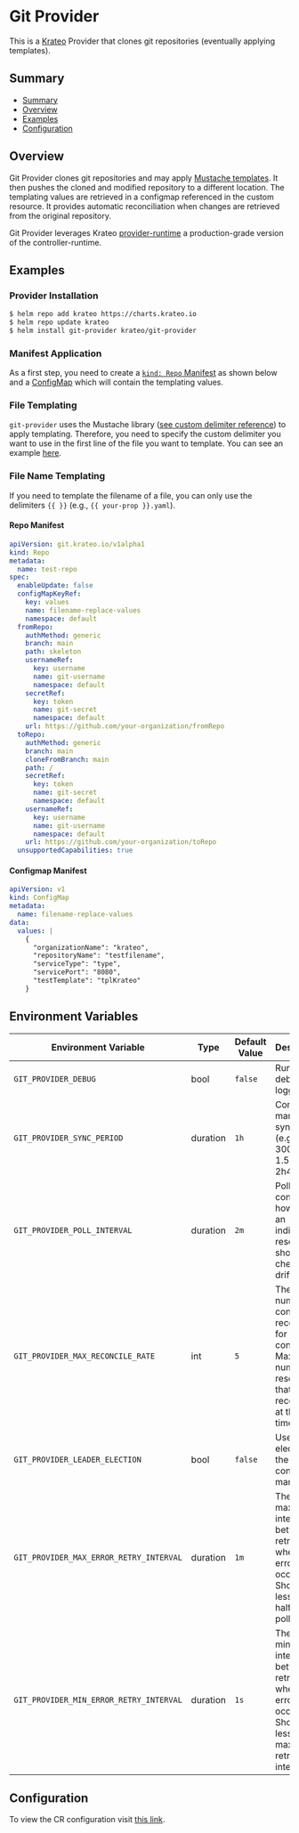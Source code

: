 # Git Provider

This is a [Krateo](https://krateo.io) Provider that clones git repositories (eventually applying templates).

## Summary

- [Summary](#summary)
- [Overview](#overview)
- [Examples](#examples)
- [Configuration](#configuration)
  

## Overview

Git Provider clones git repositories and may apply [Mustache templates](https://mustache.github.io). It then pushes the cloned and modified repository to a different location. The templating values are retrieved in a configmap referenced in the custom resource. 
It provides automatic reconciliation when changes are retrieved from the original repository.

Git Provider leverages Krateo [provider-runtime](https://docs.krateo.io/key-concepts/kco/#provider-runtime) a production-grade version of the controller-runtime. 

## Examples

### Provider Installation

```bash
$ helm repo add krateo https://charts.krateo.io
$ helm repo update krateo
$ helm install git-provider krateo/git-provider
```

### Manifest Application

As a first step, you need to create a [`kind: Repo` Manifest](#repo-manifest) as shown below and a [ConfigMap](#configmap-manifest) which will contain the templating values.

### File Templating
`git-provider` uses the Mustache library ([see custom delimiter reference](https://github.com/janl/mustache.js/?tab=readme-ov-file#setting-in-templates)) to apply templating. Therefore, you need to specify the custom delimiter you want to use in the first line of the file you want to template. You can see an example [here](https://github.com/krateoplatformops/krateo-v2-template-fireworksapp/blob/5dee9fe1d2de3785eb7e6374ad50e3f8e7b12907/skeleton/chart/values.yaml#L1C1-L1C14).

### File Name Templating
If you need to template the filename of a file, you can only use the delimiters `{{ }}` (e.g., `{{ your-prop }}.yaml`).

#### Repo Manifest
```yaml
apiVersion: git.krateo.io/v1alpha1
kind: Repo
metadata:
  name: test-repo
spec:
  enableUpdate: false
  configMapKeyRef:
    key: values
    name: filename-replace-values
    namespace: default
  fromRepo:
    authMethod: generic
    branch: main
    path: skeleton
    usernameRef:
      key: username
      name: git-username
      namespace: default
    secretRef:
      key: token
      name: git-secret
      namespace: default
    url: https://github.com/your-organization/fromRepo
  toRepo:
    authMethod: generic
    branch: main
    cloneFromBranch: main
    path: /
    secretRef:
      key: token
      name: git-secret
      namespace: default
    usernameRef:
      key: username
      name: git-username
      namespace: default
    url: https://github.com/your-organization/toRepo
  unsupportedCapabilities: true
```

#### Configmap Manifest
```yaml 
apiVersion: v1
kind: ConfigMap
metadata:
  name: filename-replace-values
data:
  values: |
    { 
      "organizationName": "krateo",
      "repositoryName": "testfilename",
      "serviceType": "type",
      "servicePort": "8080",
      "testTemplate": "tplKrateo"
    }
```


## Environment Variables

| Environment Variable | Type | Default Value | Description |
|---------------------|------|---------------|-------------|
| `GIT_PROVIDER_DEBUG` | bool | `false` | Run with debug logging |
| `GIT_PROVIDER_SYNC_PERIOD` | duration | `1h` | Controller manager sync period (e.g., 300ms, 1.5h, or 2h45m) |
| `GIT_PROVIDER_POLL_INTERVAL` | duration | `2m` | Poll interval controls how often an individual resource should be checked for drift |
| `GIT_PROVIDER_MAX_RECONCILE_RATE` | int | `5` | The number of concurrent reconciles for each controller. Maximum number of resources that can be reconciled at the same time |
| `GIT_PROVIDER_LEADER_ELECTION` | bool | `false` | Use leader election for the controller manager |
| `GIT_PROVIDER_MAX_ERROR_RETRY_INTERVAL` | duration | `1m` | The maximum interval between retries when an error occurs. Should be less than half of the poll interval |
| `GIT_PROVIDER_MIN_ERROR_RETRY_INTERVAL` | duration | `1s` | The minimum interval between retries when an error occurs. Should be less than max-error-retry-interval |

## Configuration
To view the CR configuration visit [this link](https://doc.crds.dev/github.com/krateoplatformops/git-provider).